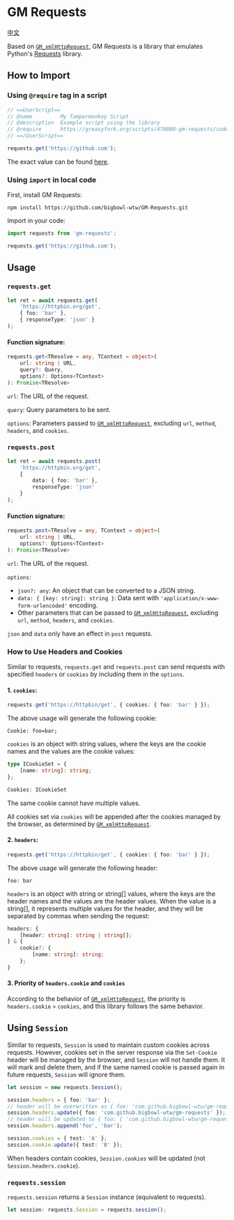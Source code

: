 # GM Requests

[中文](./README.zh_CN.md)

Based on [`GM_xmlHttpRequest`](https://www.tampermonkey.net/documentation.php?locale=en#api:GM_xmlhttpRequest), GM Requests is a library that emulates Python's [Requests](https://requests.readthedocs.io/en/latest/) library.

## How to Import

### Using `@require` tag in a script

```javascript
// ==UserScript==
// @name         My Tampermonkey Script
// @description  Example script using the library
// @require      https://greasyfork.org/scripts/470000-gm-requests/code/GM%20Requests.js?version=1214468
// ==/UserScript==

requests.get('https://github.com');

```

The exact value can be found [here](https://greasyfork.org/zh-CN/scripts/470000).

### Using `import` in local code

First, install GM Requests:

```base
npm install https://github.com/bigbowl-wtw/GM-Requests.git
```

Import in your code:

```javascript
import requests from 'gm-requests';

requests.get('https://github.com');
```

## Usage

### `requests.get`

```typescript
let ret = await requests.get(
    'https://httpbin.org/get',
    { foo: 'bar' },
    { responseType: 'json' }
);
```

#### Function signature:

```typescript
requests.get<TResolve = any, TContext = object>(
    url: string | URL,
    query?: Query,
    options?: Options<TContext>
): Promise<TResolve>
```

`url`: The URL of the request.

`query`: Query parameters to be sent.

`options`: Parameters passed to [`GM_xmlHttpRequest`](https://www.tampermonkey.net/documentation.php?locale=en#api:GM_xmlhttpRequest), excluding `url`, `method`, `headers`, and `cookies`.

### `requests.post`

```typescript
let ret = await requests.post(
    'https://httpbin.org/get',
    {
        data: { foo: 'bar' },
        responseType: 'json'
    }
);
```

#### Function signature:

```typescript
requests.post<TResolve = any, TContext = object>(
    url: string | URL,
    options?: Options<TContext>
): Promise<TResolve>
```

`url`: The URL of the request.

`options`:
- `json?: any`: An object that can be converted to a JSON string.
- `data: { [key: string]: string }`: Data sent with `'application/x-www-form-urlencoded'` encoding.
- Other parameters that can be passed to [`GM_xmlHttpRequest`](https://www.tampermonkey.net/documentation.php?locale=en#api:GM_xmlhttpRequest), excluding `url`, `method`, `headers`, and `cookies`.

`json` and `data` only have an effect in `post` requests.

### How to Use Headers and Cookies

Similar to requests, `requests.get` and `requests.post` can send requests with specified `headers` or `cookies` by including them in the `options`.

#### 1. `cookies`:

```typescript
requests.get('https://httpbin/get', { cookies: { foo: 'bar' } });
```

The above usage will generate the following cookie:

```text/plain
Cookie: foo=bar;
```

`cookies` is an object with string values, where the keys are the cookie names and the values are the cookie values:

```typescript
type ICookieSet = {
    [name: string]: string;
};

Cookies: ICookieSet
```

The same cookie cannot have multiple values.

All cookies set via `cookies` will be appended after the cookies managed by the browser, as determined by [`GM_xmlHttpRequest`](https://www.tampermonkey.net/documentation.php?locale=en#api:GM_xmlhttpRequest).

#### 2. `headers`:

```typescript
requests.get('https://httpbin/get', { cookies: { foo: 'bar' } });
```

The above usage will generate the following header:

```text/plain
foo: bar
```

`headers` is an object with string or string[] values, where the keys are the header names and the values are the header values. When the value is a string[], it represents multiple values for the header, and they will be separated by commas when sending the request:

```typescript
headers: {
    [header: string]: string | string[];
} & {
    cookie?: {
        [name: string]: string;
    };
}
```

#### 3. Priority of `headers.cookie` and `cookies`

According to the behavior of [`GM_xmlHttpRequest`](https://www.tampermonkey.net/documentation.php?locale=en#api:GM_xmlhttpRequest), the priority is `headers.cookie` `>` `cookies`, and this library follows the same behavior.

## Using `Session`

Similar to requests, `Session` is used to maintain custom cookies across requests. However, cookies set in the server response via the `Set-Cookie` header will be managed by the browser, and `Session` will not handle them. It will mark and delete them, and if the same named cookie is passed again in future requests, `Session` will ignore them.

```typescript
let session = new requests.Session();

session.headers = { foo: 'bar' };
// header will be overwritten as { foo: 'com.github.bigbowl-wtw/gm-requests' }
session.headers.update({ foo: 'com.github.bigbowl-wtw/gm-requests' });
// header will be updated to { foo: [ 'com.github.bigbowl-wtw/gm-requests', 'bar' ]}
session.headers.append('foo', 'bar');

session.cookies = { test: 'A' };
session.cookie.update({ test: 'B' });
```

When headers contain cookies, `Session.cookies` will be updated (not `Session.headers.cookie`).

### `requests.session`

`requests.session` returns a `Session` instance (equivalent to requests).

```typescript
let session: requests.Session = requests.session();
```
